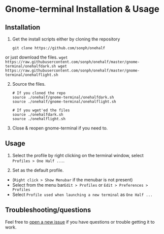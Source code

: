 # Gnome-terminal Installation & Usage


## Installation
1. Get the install scripts either by cloning the repository
    ```
    git clone https://github.com/sonph/onehalf
    ```
or just download the files.
    ```
    wget https://raw.githubusercontent.com/sonph/onehalf/master/gnome-terminal/onehalfdark.sh
    wget https://raw.githubusercontent.com/sonph/onehalf/master/gnome-terminal/onehalflight.sh
    ```

2. Source the files.
    ```
    # If you cloned the repo
    source ./onehalf/gnome-terminal/onehalfdark.sh
    source ./onehalf/gnome-terminal/onehalflight.sh

    # If you wget'ed the files
    source ./onehalfdark.sh
    source ./onehalflight.sh
    ```

3. Close & reopen gnome-terminal if you need to.


## Usage
1. Select the profile by right clicking on the terminal window, select
`Profiles > One Half ...`.

2. Set as the default profile.
  - (`Right click > Show Menubar` if the menubar is not present)
  - Select from the menu bar`Edit > Profiles` or `Edit > Preferences > Profiles`
  - Select `Profile used when launching a new terminal` as `One Half ...`


## Troubleshooting/questions
Feel free to [open a new issue](https://github.com/sonph/onehalf/issues/new)
if you have questions or trouble getting it to work.
